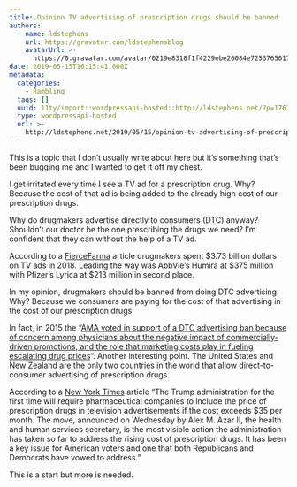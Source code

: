 ```yaml
---
title: Opinion TV advertising of prescription drugs should be banned
authors:
  - name: ldstephens
    url: https://gravatar.com/ldstephensblog
    avatarUrl: >-
      https://0.gravatar.com/avatar/0219e8318f1f4229ebe26084e7253765017f43ca0c631be37dc6d0b8ad6e40a4?s=96&d=identicon&r=G
date: 2019-05-15T16:15:41.000Z
metadata:
  categories:
    - Rambling
  tags: []
  uuid: 11ty/import::wordpressapi-hosted::http://ldstephens.net/?p=1761
  type: wordpressapi-hosted
  url: >-
    http://ldstephens.net/2019/05/15/opinion-tv-advertising-of-prescription-drugs-should-be-banned/
---
```


This is a topic that I don’t usually write about here but it’s something that’s been bugging me and I wanted to get it off my chest.

I get irritated every time I see a TV ad for a prescription drug. Why? Because the cost of that ad is being added to the already high cost of our prescription drugs.

Why do drugmakers advertise directly to consumers (DTC) anyway? Shouldn’t our doctor be the one prescribing the drugs we need? I’m confident that they can without the help of a TV ad.

According to a [FierceFarma](https://www.fiercepharma.com/marketing/another-record-year-for-pharma-tv-ads-spending-tops-3-7-billion-2018) article drugmakers spent $3.73 billion dollars on TV ads in 2018. Leading the way was AbbVie’s Humira at $375 million with Pfizer’s Lyrica at $213 million in second place.

In my opinion, drugmakers should be banned from doing DTC advertising. Why? Because we consumers are paying for the cost of that advertising in the cost of our prescription drugs.

In fact, in 2015 the “[AMA voted in support of a DTC advertising ban because of concern among physicians about the negative impact of commercially-driven promotions, and the role that marketing costs play in fueling escalating drug prices](https://www.ama-assn.org/press-center/press-releases/ama-calls-ban-dtc-ads-prescription-drugs-and-medical-devices)“. Another interesting point. The United States and New Zealand are the only two countries in the world that allow direct-to-consumer advertising of prescription drugs.

According to a [New York Times](https://www.nytimes.com/2019/05/08/us/politics/drug-prices-tv-advertisements.html) article “The Trump administration for the first time will require pharmaceutical companies to include the price of prescription drugs in television advertisements if the cost exceeds $35 per month. The move, announced on Wednesday by Alex M. Azar II, the health and human services secretary, is the most visible action the administration has taken so far to address the rising cost of prescription drugs. It has been a key issue for American voters and one that both Republicans and Democrats have vowed to address.”

This is a start but more is needed.
